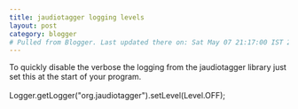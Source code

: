 ```yaml
---
title: jaudiotagger logging levels
layout: post
category: blogger
# Pulled from Blogger. Last updated there on: Sat May 07 21:17:00 IST 2011
---
```

To quickly disable the verbose the logging from the jaudiotagger library just set this at the start of your program.<br /><br />Logger.getLogger("org.jaudiotagger").setLevel(Level.OFF);
